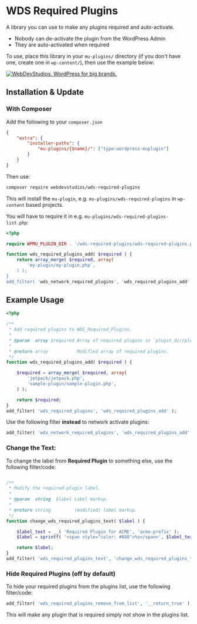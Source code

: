 # WDS Required Plugins

A library you can use to make any plugins required and auto-activate.

* Nobody can de-activate the plugin from the WordPress Admin
* They are auto-activated when required

To use, place this library in your `mu-plugins/` directory (if you don't have one, create one in `wp-content/`), then use the example below:

<a href="https://webdevstudios.com/contact/"><img src="https://webdevstudios.com/wp-content/uploads/2018/04/wds-github-banner.png" alt="WebDevStudios. WordPress for big brands."></a>

## Installation & Update

### With Composer

Add the following to your `composer.json`

```json
{
    "extra": {
        "installer-paths": {
            "mu-plugins/{$name}/": ["type:wordpress-muplugin"]
        }
    }
}
```

Then use:

```bash
composer require webdevstudios/wds-required-plugins
```

This will install the `mu-plugin`, e.g. `mu-plugins/wds-required-plugins` in `wp-content` based projects. 

You will have to require it in e.g. `mu-plugins/wds-required-plugins-list.php`:

```php
<?php

require WPMU_PLUGIN_DIR . '/wds-required-plugins/wds-required-plugins.php';

function wds_required_plugins_add( $required ) {
    return array_merge( $required, array(
        'my-plugin/my-plugin.php`,
    ) );
}
add_filter( 'wds_network_required_plugins', 'wds_required_plugins_add' );

```

## Example Usage

```php
<?php

/**
 * Add required plugins to WDS_Required_Plugins.
 *
 * @param  array $required Array of required plugins in `plugin_dir/plugin_file.php` form.
 *
 * @return array           Modified array of required plugins.
 */
function wds_required_plugins_add( $required ) {

	$required = array_merge( $required, array(
		'jetpack/jetpack.php',
		'sample-plugin/sample-plugin.php',
	) );

	return $required;
}
add_filter( 'wds_required_plugins', 'wds_required_plugins_add' );
```

Use the following filter **instead** to network activate plugins:

```php
add_filter( 'wds_network_required_plugins', 'wds_required_plugins_add' );
```

### Change the Text:

To change the label from **Required Plugin** to something else, use the following filter/code:

```php

/**
 * Modify the required-plugin label.
 *
 * @param  string  $label Label markup.
 *
 * @return string         (modified) label markup.
 */
function change_wds_required_plugins_text( $label ) {

	$label_text = __( 'Required Plugin for ACME', 'acme-prefix' );
	$label = sprintf( '<span style="color: #888">%s</span>', $label_text );

	return $label;
}
add_filter( 'wds_required_plugins_text', 'change_wds_required_plugins_text' );
```

### Hide Required Plugins (off by default)

To hide your required plugins from the plugins list, use the following filter/code:

```php
add_filter( 'wds_required_plugins_remove_from_list', '__return_true' );
```

This will make any plugin that is required simply not show in the plugins list.
